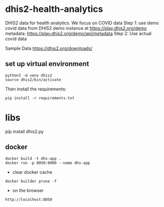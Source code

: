# dhis2-health-analytics
DHIS2 data for health analytics. We focus on COVID data
 Step 1: use demo covid data from  DHIS2 demo instance at https://play.dhis2.org/demo
 metadata: https://play.dhis2.org/demo/api/metadata 
 Step 2: Use actual covid data 

Sample Data 
https://dhis2.org/downloads/

## set up virtual environment

```
python3 -m venv dhis2
source dhis2/bin/activate

```
Then install the requirements:

```
pip install -r requirements.txt
```

# libs
pip install dhis2.py

## docker
```
docker build -t dhs-app .
docker run -p 8050:8000 --name dhs-app
```

- clear docker cache
```
docker builder prune -f 
```
- on the browser
```
http://localhost:8050
```